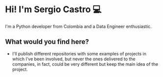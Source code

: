 # Hi! I'm Sergio Castro 💻

I'm a Python developer from Colombia and a Data Engineer enthusiastic.

## What would you find here?

- I'll publish different repositories with some examples of projects in which I've been involved, but never the ones delivered to the companies, in fact, could be very different but keep the main idea of the project.
